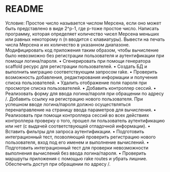 # README
Условие:
Простое число называется числом Мерсена, если оно может быть представлено в виде 2^p-1, где р-тоже простое число. Написать программу, которая определяет количество чисел Мерсена меньших или равных некоторому n (n вводится с клавиатуры). Вывести на печать числа Мерсена и их количество в указанном диапазоне.
Модифицировать код приложения таким образом, чтобы вычисление было невозможно без регистрации пользователя и аутентификации при помощи логина/пароля.
• Сгенерировать при помощи генератора scaffold ресурс для регистрации пользователей.
• Создать БД и выполнить миграцию соответствующим запросом rake.
• Проверить возможность добавления, редактирования информации и получения списка пользователей.
• Удалить отображение поля пароля при просмотре списка пользователей.
• Добавить контроллер сессий.
• Реализовать форму для ввода логина/пароля при обращении по адресу /. Добавить ссылку на регистрацию нового пользователя. При успешном вводе логина/пароля должно осуществляться перенаправление на страницу ввода параметров для вычисления.
• Реализовать при помощи контроллера сессий во всех действиях контроллера проверку о того, прошел ли пользователь аутентификацию или нет (с выдачей соответствующей отладочной информации).
• Вставить фильтры для запроса аутентификации.
• Подготовить интеграционный тест, позволяющий проверить регистрацию нового пользователя, вход под его именем и выполнение вычислений.
• Подготовить интеграционный тест для проверки невозможности выполнения вычислений без ввода логина/пароля.
• Проверить маршруты приложения с помощью rake routes и убрать лишние. Обеспечить доступ при обращении по адресу /.
